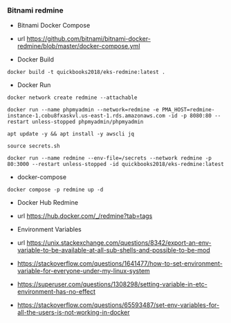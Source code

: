 ### Bitnami redmine

- Bitnami Docker Compose

- url https://github.com/bitnami/bitnami-docker-redmine/blob/master/docker-compose.yml

- Docker Build

```
docker build -t quickbooks2018/eks-redmine:latest .
```

- Docker Run

```
docker network create redmine --attachable

docker run --name phpmyadmin --network=redmine -e PMA_HOST=redmine-instance-1.cobu8fxaskvl.us-east-1.rds.amazonaws.com -id -p 8080:80 --restart unless-stopped phpmyadmin/phpmyadmin

apt update -y && apt install -y awscli jq

source secrets.sh

docker run --name redmine --env-file=/secrets --network redmine -p 80:3000 --restart unless-stopped -id quickbooks2018/eks-redmine:latest
```

- docker-compose

```redmine
docker compose -p redmine up -d
```
- Docker Hub Redmine

- url https://hub.docker.com/_/redmine?tab=tags

- Environment Variables
- url https://unix.stackexchange.com/questions/8342/export-an-env-variable-to-be-available-at-all-sub-shells-and-possible-to-be-mod

- https://stackoverflow.com/questions/1641477/how-to-set-environment-variable-for-everyone-under-my-linux-system

- https://superuser.com/questions/1308298/setting-variable-in-etc-environment-has-no-effect

- https://stackoverflow.com/questions/65593487/set-env-variables-for-all-the-users-is-not-working-in-docker